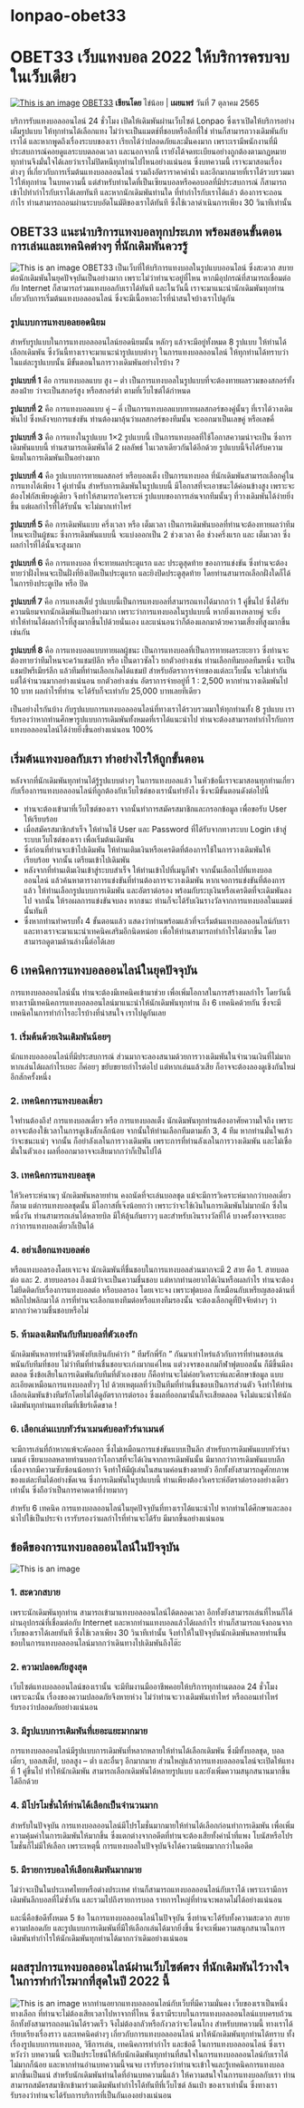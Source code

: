 # lonpao-obet33
# OBET33 เว็บแทงบอล 2022 ให้บริการครบจบในเว็บเดียว
[![This is an image](https://lonpao.com/wp-content/uploads/2022/07/01-2.webp)](https://bit.ly/3T1yIZ6)
[OBET33](https://bit.ly/3T1yIZ6)
**เขียนโดย** ไข่น้อย | **เผยแพร่** วันที่ 7 ตุลาคม 2565

บริการรับแทงบอลออนไลน์ 24 ชั่วโมง เปิดให้เดิมพันผ่านเว็บไซต์ Lonpao ซึ่งเราเปิดให้บริการอย่างเต็มรูปแบบ ให้ทุกท่านได้เลือกแทง ไม่ว่าจะเป็นแมตช์ที่ชอบหรือลีกที่ใช่ ท่านก็สามารถวางเดิมพันกับเราได้ และหากพูดถึงเรื่องระบบของเรา เรียกได้ว่าปลอดภัยและมั่นคงมาก เพราะเรามีพนักงานที่มีประสบการณ์คอยดูแลระบบตลอดเวลา และนอกจากนี้ เรายังได้จดทะเบียนอย่างถูกต้องตามกฎหมาย ทุกท่านจึงมั่นใจได้เลยว่าเราไม่ปิดหนีทุกท่านไปไหนอย่างแน่นอน ซึ่งบทความนี้ เราจะมาสอนเรื่องต่างๆ ที่เกี่ยวกับการเริ่มต้นแทงบอลออนไลน์ รวมถึงอัตราราคาค่าน้ำ และอีกมากมายที่เราได้รวบรวมมาไว้ให้ทุกท่าน ในบทความนี้ แต่สำหรับท่านใดที่เป็นเซียนบอลหรือคอบอลที่มีประสบการณ์ ก็สามารถเข้าไปทำกำไรกับเราได้เลยทันที และหากนักเดิมพันท่านใด ที่ทำกำไรกับเราได้แล้ว ต้องการจะถอนกำไร ท่านสามารถถอนผ่านระบบอัตโนมัติของเราได้ทันที ซึ่งใช้เวลาดำเนินการเพียง 30 วินาทีเท่านั้น

## OBET33 แนะนำบริการแทงบอลทุกประเภท พร้อมสอนขั้นตอนการเล่นและเทคนิคต่างๆ ที่นักเดิมพันควรรู้
![This is an image](https://lonpao.com/wp-content/uploads/2022/07/02-01.png)
OBET33 เป็นเว็บที่ให้บริการแทงบอลในรูปแบบออนไลน์ ซึ่งสะดวก สบาย ต่อนักเดิมพันในยุคปัจจุบันเป็นอย่างมาก เพราะไม่ว่าท่านจะอยู่ที่ไหน หากมีอุปกรณ์ที่สามารถเชื่อมต่อกับ Internet ก็สามารถร่วมแทงบอลกับเราได้ทันที และในวันนี้ เราจะมาแนะนำนักเดิมพันทุกท่าน เกี่ยวกับการเริ่มต้นแทงบอลออนไลน์ ซึ่งจะมีเนื้อหาอะไรที่น่าสนใจบ้างเราไปดูกัน

### รูปแบบการแทงบอลยอดนิยม
สำหรับรูปแบบในการแทงบอลออนไลน์ยอดนิยมนั้น หลักๆ แล้วจะมีอยู่ทั้งหมด 8 รูปแบบ ให้ท่านได้เลือกเดิมพัน ซึ่งวันนี้ทางเราจะมาแนะนำรูปแบบต่างๆ ในการแทงบอลออนไลน์ ให้ทุกท่านได้ทราบว่าในแต่ละรูปแบบนั้น มีขั้นตอนในการวางเดิมพันอย่างไรบ้าง ? 

**รูปแบบที่ 1** คือ การแทงบอลแบบ สูง – ต่ำ เป็นการแทงบอลในรูปแบบที่จะต้องทายผลรวมของสกอร์ทั้งสองฝ่าย ว่าจะเป็นสกอร์สูง หรือสกอร์ต่ำ ตามที่เว็บไซต์ได้กำหนด

**รูปแบบที่ 2** คือ การแทงบอลแบบ คู่ – คี่ เป็นการแทงบอลแบบทายผลสกอร์ของคู่นั้นๆ ที่เราได้วางเดิมพันไป ซึ่งหลังจบการแข่งขัน ท่านต้องมาลุ้นว่าผลสกอร์ของทีมนั้น จะออกมาเป็นเลขคู่ หรือเลขคี่

**รูปแบบที่ 3** คือ การแทงในรูปแบบ 1×2 รูปแบบนี้ เป็นการแทงบอลที่ใช้โอกาสความน่าจะเป็น ซึ่งการเดิมพันแบบนี้ ท่านสามารถเดิมพันได้ 2 ผลลัพธ์ ในเวลาเดียวกันได้อีกด้วย รูปแบบนี้จึงได้รับความนิยมในการเดิมพันเป็นอย่างมาก

**รูปแบบที่ 4** คือ รูปแบบการทายผลสกอร์ หรือบอลเต็ง เป็นการแทงบอล ที่นักเดิมพันสามารถเลือกคู่ในการแทงได้เพียง 1 คู่เท่านั้น สำหรับการเดิมพันในรูปแบบนี้ มีโอกาสที่จะเอาชนะได้ค่อนข้างสูง เพราะจะต้องโฟกัสเพียงคู่เดียว จึงทำให้สามารถวิเคราะห์ รูปแบบของการเล่นจากทีมนั้นๆ ที่วางเดิมพันได้ง่ายยิ่งขึ้น แต่ผลกำไรที่ได้รับนั้น จะไม่มากเท่าไหร่

**รูปแบบที่ 5** คือ การเดิมพันแบบ ครึ่งเวลา หรือ เต็มเวลา เป็นการเดิมพันบอลที่ท่านจะต้องทายผลว่าทีมไหนจะเป็นผู้ชนะ ซึ่งการเดิมพันแบบนี้ จะแบ่งออกเป็น 2 ช่วงเวลา คือ ช่วงครึ่งแรก และ เต็มเวลา ซึ่งผลกำไรที่ได้นั้นจะสูงมาก

**รูปแบบที่ 6** คือ การแทงบอล ที่จะทายผลประตูแรก และ ประตูสุดท้าย ของการแข่งขัน ซึ่งท่านจะต้องทายว่าฝั่งไหนจะเป็นฝั่งที่ยิงเปิดเป็นประตูแรก และยิงปิดประตูสุดท้าย โดยท่านสามารถเลือกฝั่งใดก็ได้ในการยิงประตูเปิด หรือ ปิด

**รูปแบบที่ 7** คือ การแทงสเต็ป รูปแบบนี้เป็นการแทงบอลที่สามารถแทงได้มากกว่า 1 คู่ขึ้นไป ซึ่งได้รับความนิยมจากนักเดิมพันเป็นอย่างมาก เพราะว่าการแทงบอลในรูปแบบนี้ หากยิ่งแทงหลายคู่ จะยิ่งทำให้ท่านได้ผลกำไรที่สูงมากขึ้นไปด้วยนั่นเอง และแน่นอนว่าก็ต้องแลกมาด้วยความเสี่ยงที่สูงมากขึ้นเช่นกัน

**รูปแบบที่ 8** คือ การแทงบอลแบบทายผลผู้ชนะ เป็นการแทงบอลที่เป็นการทายผลระยะยาว ซึ่งท่านจะต้องทายว่าทีมไหนจะคว้าแชมป์ลีก หรือ เป็นดาวซัลโว ยกตัวอย่างเช่น ท่านเลือกทีมบอลทีมหนึ่ง จะเป็นแชมป์พรีเมียร์ลีก แล้วทีมที่ท่านเลือกเกิดได้แชมป์ สำหรับอัตราการจ่ายของแต่ละเว็บนั้น จะไม่เท่ากัน แต่ได้จำนวนมากอย่างแน่นอน ยกตัวอย่างเช่น อัตราการจ่ายอยู่ที่ 1 : 2,500 หากท่านวางเดิมพันไป 10 บาท ผลกำไรที่ท่าน จะได้รับก็จะเท่ากับ 25,000 บาทเลยทีเดียว

เป็นอย่างไรกันบ้าง กับรูปแบบการแทงบอลออนไลน์ที่ทางเราได้รวบรวมมาให้ทุกท่านทั้ง 8 รูปแบบ เรารับรองว่าหากท่านศึกษารูปแบบการเดิมพันทั้งหมดที่เราได้แนะนำไป ท่านจะต้องสามารถทำกำไรกับการแทงบอลออนไลน์ได้ง่ายยิ่งขึ้นอย่างแน่นอน 100%

## เริ่มต้นแทงบอลกับเรา ทำอย่างไรให้ถูกขั้นตอน
หลังจากที่นักเดิมพันทุกท่านได้รู้รูปแบบต่างๆ ในการแทงบอลแล้ว ในหัวข้อนี้เราจะมาสอนทุกท่านเกี่ยวกับเรื่องการแทงบอลออนไลน์ที่ถูกต้องกับเว็บไซต์ของเรานั้นทำยังไง ซึ่งจะมีขั้นตอนดังต่อไปนี้
- ท่านจะต้องเข้ามาที่เว็บไซต์ของเรา จากนั้นทำการสมัครสมาชิกและกรอกข้อมูล เพื่อขอรับ User ให้เรียบร้อย
- เมื่อสมัครสมาชิกสำเร็จ ให้ท่านใช้ User และ Password ที่ได้รับจากทางระบบ Login เข้าสู่ระบบเว็บไซต์ของเรา เพื่อเริ่มต้นเดิมพัน
- ซึ่งก่อนที่ท่านจะเข้าไปเดิมพัน ให้ท่านเติมเงินหรือเครดิตที่ต้องการใช้ในการวางเดิมพันให้เรียบร้อย จากนั้น เตรียมเข้าไปเดิมพัน
- หลังจากที่ท่านเติมเงินเข้าสู่ระบบสำเร็จ ให้ท่านเข้าไปที่เมนูกีฬา จากนั้นเลือกไปที่แทงบอลออนไลน์ แล้วค้นหาตารางการแข่งขันที่ท่านต้องการจะวางเดิมพัน หากเจอการแข่งขันที่ต้องการแล้ว ให้ท่านเลือกรูปแบบการเดิมพัน และอัตราต่อรอง พร้อมกับระบุเงินหรือเครดิตที่จะเดิมพันลงไป จากนั้น ให้รอผลการแข่งขันจบลง หากชนะ ท่านก็จะได้รับเงินรางวัลจากการแทงบอลในแมตช์นั้นทันที
- ซึ่งหากท่านทำครบทั้ง 4 ขั้นตอนแล้ว แสดงว่าท่านพร้อมแล้วที่จะเริ่มต้นแทงบอลออนไลน์กับเรา และทางเราจะมาแนะนำเทคนิคเสริมอีกนิดหน่อย เพื่อให้ท่านสามารถทำกำไรได้มากขึ้น โดยสามารถดูตามด้านล่างนี้ต่อได้เลย
## 6 เทคนิคการแทงบอลออนไลน์ในยุคปัจจุบัน
การแทงบอลออนไลน์นั้น ท่านจะต้องมีเทคนิคเข้ามาช่วย เพื่อเพิ่มโอกาสในการสร้างผลกำไร โดยวันนี้ ทางเรามีเทคนิคการแทงบอลออนไลน์มาแนะนำให้นักเดิมพันทุกท่าน ถึง 6 เทคนิคด้วยกัน ซึ่งจะมีเทคนิคในการทำกำไรอะไรบ้างที่น่าสนใจ เราไปดูกันเลย
### 1. **เริ่มต้นด้วยเงินเดิมพันน้อยๆ** 

นักแทงบอลออนไลน์ที่มีประสบการณ์ ส่วนมากจะลองสนามด้วยการวางเดิมพันในจำนวนเงินที่ไม่มาก หากเล่นได้ผลกำไรเยอะ ก็ค่อยๆ ขยับขยายกำไรต่อไป แต่หากเล่นแล้วเสีย ก็อาจจะต้องลองดูเชิงกันใหม่อีกสักครั้งหนึ่ง

### 2. **เทคนิคการแทงบอลเดี่ยว** 
 
ใจท่านต้องถึง! การแทงบอลเดี่ยว หรือ การแทงบอลเต็ง นักเดิมพันทุกท่านต้องอาศัยความใจถึง เพราะอาจจะต้องใช้เวลาในการดูเชิงสักเล็กน้อย จากนั้นให้ท่านเลือกทีมตามสัก 3, 4 ทีม หากท่านมั่นใจแล้ว ว่าจะชนะแน่ๆ จากนั้น ก็อย่าลังเลในการวางเดิมพัน เพราะการที่ท่านลังเลในการวางเดิมพัน และไม่เชื่อมั่นในตัวเอง ผลที่ออกมาอาจจะเสียมากกว่าก็เป็นไปได้

### 3. **เทคนิคการแทงบอลชุด**

ให้วิเคราะห์นานๆ นักเดิมพันหลายท่าน คงถนัดที่จะเล่นบอลชุด แม้จะมีการวิเคราะห์มากกว่าบอลเดี่ยวก็ตาม แต่การแทงบอลชุดนั้น มีโอกาสที่เจ๊งน้อยกว่า เพราะว่าจะใช้เงินในการเดิมพันไม่มากนัก ซึ่งในหนึ่งวัน ท่านสามารถเล่นได้หลายบิล มีให้ลุ้นกันยาวๆ และสำหรับเงินรางวัลที่ได้ บางครั้งอาจจะเยอะกว่าการแทงบอลเดี่ยวก็เป็นได้

### 4. **อย่าเลือกแทงบอลต่อ** 

หรือแทงบอลรองโดยเจาะจง นักเดิมพันที่ชื่นชอบในการแทงบอลส่วนมากจะมี 2 สาย คือ 1. สายบอลต่อ และ 2. สายบอลรอง ถึงแม้ว่าจะเป็นความชื่นชอบ แต่หากท่านอยากได้เงินหรือผลกำไร ท่านจะต้องไม่ยึดติดกับเรื่องการแทงบอลต่อ หรือบอลรอง โดยเจาะจง เพราะฟุตบอล ก็เหมือนกับเหรียญสองด้านที่พลิกไปพลิกมาได้ การที่ท่านจะเลือกแทงทีมต่อหรือแทงทีมรองนั้น จะต้องเลือกดูที่ปัจจัยต่างๆ ว่ามากกว่าความชื่นชอบหรือไม่

### 5. **ห้ามลงเดิมพันกับทีมบอลที่ตัวเองรัก**

นักเดิมพันหลายท่านชีวิตพังยับเยินกับคำว่า ” ทีมรักพี่รัก ” กันมาเท่าไหร่แล้วกับการที่ท่านชอบเล่นพนันกับทีมที่ชอบ ไม่ว่าทีมที่ท่านชื่นชอบจะเก่งมากแค่ไหน แต่วงจรของเกมกีฬาฟุตบอลนั้น ก็มีขึ้นมีลงตลอด ซึ่งข้อเสียในการเดิมพันกับทีมที่ตัวเองชอบ ก็คือท่านจะไม่ค่อยวิเคราะห์และศึกษาข้อมูล แบบละเอียดเหมือนการแทงบอลทั่วๆ ไป ด้วยเหตุผลที่ว่าเป็นทีมที่ท่านชื่นชอบเป็นการส่วนตัว จึงทำให้ท่านเลือกเดิมพันข้างทีมรักโดยไม่ได้ดูอัตราการต่อรอง ซึ่งผลที่ออกมานั้นก็จะเสียตลอด จึงไม่แนะนำให้นักเดิมพันทุกท่านแทงทีมที่เชียร์เด็ดขาด !

### 6. **เลือกเล่นเเบบทัวร์นาเมนต์บอลทัวร์นาเมนต์**

จะมีการเล่นที่ถ้าหากแพ้จะคัดออก ซึ่งไม่เหมือนการแข่งขันแบบเป็นลีก สำหรับการเดิมพันแบบทัวร์นาเมนต์ เซียนบอลหลายท่านบอกว่าโอกาสที่จะได้เงินจากการเดิมพันนั้น มีมากกว่าการเดิมพันแบบลีก เนื่องจากมีความซับซ้อนน้อยกว่า จึงทำให้มีผู้เล่นในสนามค่อนข้างตายตัว อีกทั้งยังสามารถดูศักยภาพของแต่ละทีมได้อย่างชัดเจน ซึ่งการเดิมพันในรูปแบบนี้ ท่านเพียงต้องวิเคราะห์อัตราต่อรองอย่างเดียวเท่านั้น ซึ่งถือว่าเป็นการคาดเดาที่ง่ายมากๆ

สำหรับ 6 เทคนิค การแทงบอลออนไลน์ในยุคปัจจุบันที่ทางเราได้แนะนำไป หากท่านได้ศึกษาและลองนำไปใช้เป็นประจำ เรารับรองว่าผลกำไรที่ท่านจะได้รับ มีมากขึ้นอย่างแน่นอน

## ข้อดีของการแทงบอลออนไลน์ในปัจจุบัน
![This is an image](https://lonpao.com/wp-content/uploads/2022/07/02-02.jpg)
### 1. **สะดวกสบาย**

เพราะนักเดิมพันทุกท่าน สามารถเข้ามาแทงบอลออนไลน์ได้ตลอดเวลา อีกทั้งยังสามารถเล่นที่ไหนก็ได้ ผ่านอุปกรณ์ที่เชื่อมต่อกับ Internet และหากท่านแทงบอลแล้วได้ผลกำไร ท่านก็สามารถแจ้งถอนจากเว็บของเราได้เลยทันที ซึ่งใช้เวลาเพียง 30 วินาทีเท่านั้น จึงทำให้ในปัจจุบันนักเดิมพันหลายท่านชื่นชอบในการแทงบอลออนไลน์มากกว่าเดินทางไปเดิมพันถึงโต๊ะ

### 2. **ความปลอดภัยสูงสุด**

เว็บไซต์แทงบอลออนไลน์ของเรานั้น จะมีทีมงานมืออาชีพคอยให้บริการทุกท่านตลอด 24 ชั่วโมง เพราะฉะนั้น เรื่องของความปลอดภัยจึงหายห่วง ไม่ว่าท่านจะวางเดิมพันเท่าไหร่ หรือถอนเท่าไหร่ รับรองว่าปลอดภัยอย่างแน่นอน

### 3. **มีรูปแบบการเดิมพันที่เยอะแยะมากมาย**

การแทงบอลออนไลน์มีรูปแบบการเดิมพันที่หลากหลายให้ท่านได้เลือกเดิมพัน ซึ่งมีทั้งบอลชุด, บอลเดี่ยว, บอลสเต็ป, บอลสูง – ต่ำ และอื่นๆ อีกมากมาย ส่วนใหญ่แล้วการแทงบอลออนไลน์จะเปิดให้แทงที่ 1 คู่ขึ้นไป ทำให้นักเดิมพัน สามารถเลือกเดิมพันได้หลายรูปแบบ และยังเพิ่มความสนุกสนานมากขึ้นได้อีกด้วย

### 4. **มีโปรโมชั่นให้ท่านได้เลือกเป็นจำนวนมาก**

สำหรับในปัจจุบัน การแทงบอลออนไลน์มีโปรโมชั่นมากมายให้ท่านได้เลือกก่อนทำการเดิมพัน เพื่อเพิ่มความคุ้มค่าในการเดิมพันให้มากขึ้น ซึ่งแตกต่างจากอดีตที่ท่านจะต้องเสียทั้งค่าน้ำที่แพง โบนัสหรือโปรโมชั่นก็ไม่มีให้เลือก เพราะเหตุนี้ การแทงบอลในปัจจุบันจึงได้ความนิยมมากกว่าในอดีต

### 5. **มีรายการบอลให้เลือกเดิมพันมากมาย**

ไม่ว่าจะเป็นในประเทศไทยหรือต่างประเทศ ท่านก็สามารถแทงบอลออนไลน์กับเราได้ เพราะเรามีการเดิมพันลีกบอลที่ไม่ซ้ำกัน และรวมไปถึงรายการบอล รายการใหญ่ที่ท่านจะพลาดไม่ได้อย่างแน่นอน

และนี่คือข้อดีทั้งหมด 5 ข้อ ในการแทงบอลออนไลน์ในปัจจุบัน ซึ่งท่านจะได้รับทั้งความสะดวก สบาย ความปลอดภัย และรูปแบบการเดิมพันที่มีให้เลือกเล่นได้มากยิ่งขึ้น ซึ่งจะเพิ่มความสนุกสนานในการเดิมพันทำกำไรให้นักเดิมพันทุกท่านได้มากกว่าเดิมอย่างแน่นอน

## ผลสรุปการแทงบอลออนไลน์ผ่านเว็บไซต์ตรง ที่นักเดิมพันไว้วางใจในการทำกำไรมากที่สุดในปี 2022 นี้
![This is an image](https://lonpao.com/wp-content/uploads/2022/07/02-03.webp)
หากท่านอยากแทงบอลออนไลน์กับเว็บที่มีความมั่นคง เว็บของเราเป็นหนึ่งทางเลือก ที่ท่านจะไม่ต้องเสียเวลาไปหาจากที่ไหน ซึ่งเรามีระบบในการแทงบอลออนไลน์แบบครบถ้วน อีกทั้งยังสามารถถอนเงินได้รวดเร็ว จึงไม่ต้องกลัวหรือกังวลว่าจะโดนโกง สำหรับบทความนี้ ทางเราได้เรียบเรียงเรื่องราว และเทคนิคต่างๆ เกี่ยวกับการแทงบอลออนไลน์ มาให้นักเดิมพันทุกท่านได้ทราบ ทั้งเรื่องรูปแบบการแทงบอล, วิธีการเล่น, เทคนิคการทำกำไร และข้อดี ในการแทงบอลออนไลน์ ซึ่งเราหวังว่า บทความนี้ จะเป็นประโยชน์ให้กับนักเดิมพันทุกท่านที่สนใจในการแทงบอลออนไลน์กับเราได้ไม่มากก็น้อย และหากท่านอ่านบทความนี้จนจบ เรารับรองว่าท่านจะเข้าใจและรู้เทคนิคการแทงบอลมากขึ้นเป็นแน่ สำหรับนักเดิมพันท่านใดที่อ่านบทความนี้แล้ว ให้ความสนใจในการแทงบอลกับเรา ท่านสามารถสมัครสมาชิกเข้ามาร่วมเดิมพันทำกำไรได้ทันทีที่เว็บไซต์ ล้นเป๋า ของเราเท่านั้น ซึ่งทางเรารับรองว่าท่านจะได้รับการบริการที่เป็นกันเองอย่างแน่นอน
